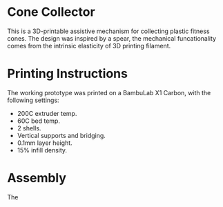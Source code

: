 # Cone Collector
This is a 3D-printable assistive mechanism for collecting plastic fitness cones. The design was inspired by a spear, the mechanical funcationality comes from the intrinsic elasticity of 3D printing filament.
# Printing Instructions
The working prototype was printed on a BambuLab X1 Carbon, with the following settings:
* 200C extruder temp.
* 60C bed temp.
* 2 shells.
* Vertical supports and bridging.
* 0.1mm layer height.
* 15% infill density.
# Assembly
The 
